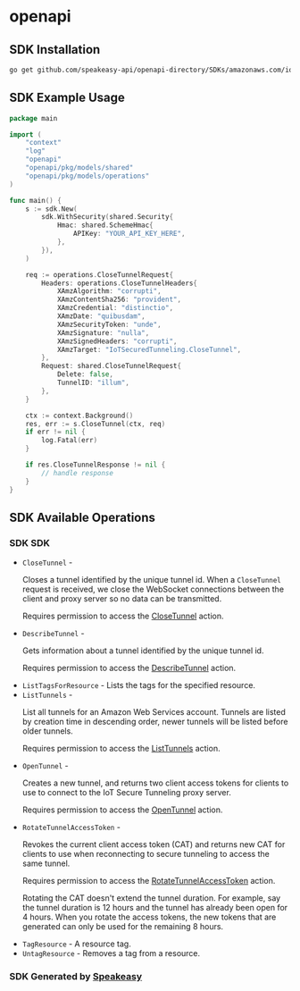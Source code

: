 # openapi

<!-- Start SDK Installation -->
## SDK Installation

```bash
go get github.com/speakeasy-api/openapi-directory/SDKs/amazonaws.com/iotsecuretunneling/2018-10-05/go
```
<!-- End SDK Installation -->

## SDK Example Usage
<!-- Start SDK Example Usage -->
```go
package main

import (
    "context"
    "log"
    "openapi"
    "openapi/pkg/models/shared"
    "openapi/pkg/models/operations"
)

func main() {
    s := sdk.New(
        sdk.WithSecurity(shared.Security{
            Hmac: shared.SchemeHmac{
                APIKey: "YOUR_API_KEY_HERE",
            },
        }),
    )

    req := operations.CloseTunnelRequest{
        Headers: operations.CloseTunnelHeaders{
            XAmzAlgorithm: "corrupti",
            XAmzContentSha256: "provident",
            XAmzCredential: "distinctio",
            XAmzDate: "quibusdam",
            XAmzSecurityToken: "unde",
            XAmzSignature: "nulla",
            XAmzSignedHeaders: "corrupti",
            XAmzTarget: "IoTSecuredTunneling.CloseTunnel",
        },
        Request: shared.CloseTunnelRequest{
            Delete: false,
            TunnelID: "illum",
        },
    }

    ctx := context.Background()
    res, err := s.CloseTunnel(ctx, req)
    if err != nil {
        log.Fatal(err)
    }

    if res.CloseTunnelResponse != nil {
        // handle response
    }
}
```
<!-- End SDK Example Usage -->

<!-- Start SDK Available Operations -->
## SDK Available Operations

### SDK SDK

* `CloseTunnel` - <p>Closes a tunnel identified by the unique tunnel id. When a <code>CloseTunnel</code> request is received, we close the WebSocket connections between the client and proxy server so no data can be transmitted.</p> <p>Requires permission to access the <a href="https://docs.aws.amazon.com/service-authorization/latest/reference/list_awsiot.html#awsiot-actions-as-permissions">CloseTunnel</a> action.</p>
* `DescribeTunnel` - <p>Gets information about a tunnel identified by the unique tunnel id.</p> <p>Requires permission to access the <a href="https://docs.aws.amazon.com/service-authorization/latest/reference/list_awsiot.html#awsiot-actions-as-permissions">DescribeTunnel</a> action.</p>
* `ListTagsForResource` - Lists the tags for the specified resource.
* `ListTunnels` - <p>List all tunnels for an Amazon Web Services account. Tunnels are listed by creation time in descending order, newer tunnels will be listed before older tunnels.</p> <p>Requires permission to access the <a href="https://docs.aws.amazon.com/service-authorization/latest/reference/list_awsiot.html#awsiot-actions-as-permissions">ListTunnels</a> action.</p>
* `OpenTunnel` - <p>Creates a new tunnel, and returns two client access tokens for clients to use to connect to the IoT Secure Tunneling proxy server.</p> <p>Requires permission to access the <a href="https://docs.aws.amazon.com/service-authorization/latest/reference/list_awsiot.html#awsiot-actions-as-permissions">OpenTunnel</a> action.</p>
* `RotateTunnelAccessToken` - <p>Revokes the current client access token (CAT) and returns new CAT for clients to use when reconnecting to secure tunneling to access the same tunnel.</p> <p>Requires permission to access the <a href="https://docs.aws.amazon.com/service-authorization/latest/reference/list_awsiot.html#awsiot-actions-as-permissions">RotateTunnelAccessToken</a> action.</p> <note> <p>Rotating the CAT doesn't extend the tunnel duration. For example, say the tunnel duration is 12 hours and the tunnel has already been open for 4 hours. When you rotate the access tokens, the new tokens that are generated can only be used for the remaining 8 hours.</p> </note>
* `TagResource` - A resource tag.
* `UntagResource` - Removes a tag from a resource.
<!-- End SDK Available Operations -->

### SDK Generated by [Speakeasy](https://docs.speakeasyapi.dev/docs/using-speakeasy/client-sdks)
